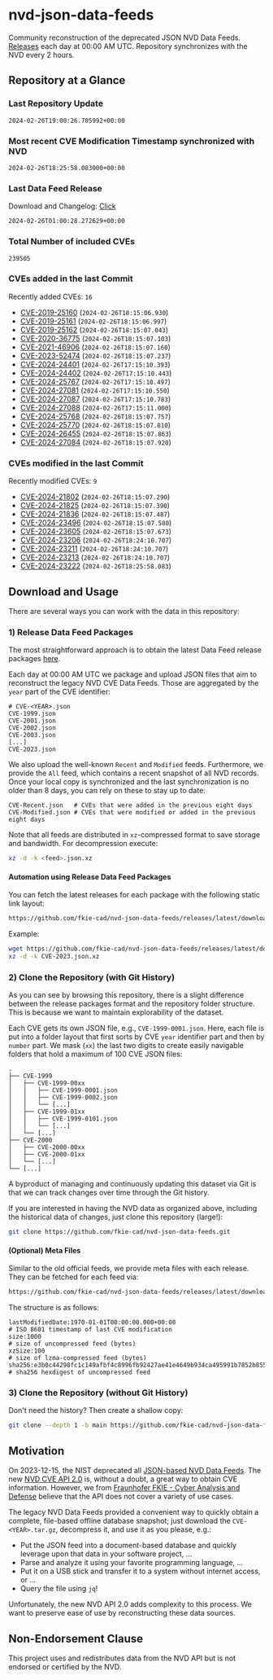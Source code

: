 # nvd-json-data-feeds

Community reconstruction of the deprecated JSON NVD Data Feeds. 
[Releases](https://github.com/fkie-cad/nvd-json-data-feeds/releases/latest) each day at 00:00 AM UTC.
Repository synchronizes with the NVD every 2 hours.

## Repository at a Glance

### Last Repository Update

```plain
2024-02-26T19:00:26.705992+00:00
```

### Most recent CVE Modification Timestamp synchronized with NVD

```plain
2024-02-26T18:25:58.083000+00:00
```

### Last Data Feed Release

Download and Changelog: [Click](https://github.com/fkie-cad/nvd-json-data-feeds/releases/latest)

```plain
2024-02-26T01:00:28.272629+00:00
```

### Total Number of included CVEs

```plain
239505
```

### CVEs added in the last Commit

Recently added CVEs: `16`

* [CVE-2019-25160](CVE-2019/CVE-2019-251xx/CVE-2019-25160.json) (`2024-02-26T18:15:06.930`)
* [CVE-2019-25161](CVE-2019/CVE-2019-251xx/CVE-2019-25161.json) (`2024-02-26T18:15:06.997`)
* [CVE-2019-25162](CVE-2019/CVE-2019-251xx/CVE-2019-25162.json) (`2024-02-26T18:15:07.043`)
* [CVE-2020-36775](CVE-2020/CVE-2020-367xx/CVE-2020-36775.json) (`2024-02-26T18:15:07.103`)
* [CVE-2021-46906](CVE-2021/CVE-2021-469xx/CVE-2021-46906.json) (`2024-02-26T18:15:07.160`)
* [CVE-2023-52474](CVE-2023/CVE-2023-524xx/CVE-2023-52474.json) (`2024-02-26T18:15:07.237`)
* [CVE-2024-24401](CVE-2024/CVE-2024-244xx/CVE-2024-24401.json) (`2024-02-26T17:15:10.393`)
* [CVE-2024-24402](CVE-2024/CVE-2024-244xx/CVE-2024-24402.json) (`2024-02-26T17:15:10.443`)
* [CVE-2024-25767](CVE-2024/CVE-2024-257xx/CVE-2024-25767.json) (`2024-02-26T17:15:10.497`)
* [CVE-2024-27081](CVE-2024/CVE-2024-270xx/CVE-2024-27081.json) (`2024-02-26T17:15:10.550`)
* [CVE-2024-27087](CVE-2024/CVE-2024-270xx/CVE-2024-27087.json) (`2024-02-26T17:15:10.783`)
* [CVE-2024-27088](CVE-2024/CVE-2024-270xx/CVE-2024-27088.json) (`2024-02-26T17:15:11.000`)
* [CVE-2024-25768](CVE-2024/CVE-2024-257xx/CVE-2024-25768.json) (`2024-02-26T18:15:07.757`)
* [CVE-2024-25770](CVE-2024/CVE-2024-257xx/CVE-2024-25770.json) (`2024-02-26T18:15:07.810`)
* [CVE-2024-26455](CVE-2024/CVE-2024-264xx/CVE-2024-26455.json) (`2024-02-26T18:15:07.863`)
* [CVE-2024-27084](CVE-2024/CVE-2024-270xx/CVE-2024-27084.json) (`2024-02-26T18:15:07.920`)


### CVEs modified in the last Commit

Recently modified CVEs: `9`

* [CVE-2024-21802](CVE-2024/CVE-2024-218xx/CVE-2024-21802.json) (`2024-02-26T18:15:07.290`)
* [CVE-2024-21825](CVE-2024/CVE-2024-218xx/CVE-2024-21825.json) (`2024-02-26T18:15:07.390`)
* [CVE-2024-21836](CVE-2024/CVE-2024-218xx/CVE-2024-21836.json) (`2024-02-26T18:15:07.487`)
* [CVE-2024-23496](CVE-2024/CVE-2024-234xx/CVE-2024-23496.json) (`2024-02-26T18:15:07.580`)
* [CVE-2024-23605](CVE-2024/CVE-2024-236xx/CVE-2024-23605.json) (`2024-02-26T18:15:07.673`)
* [CVE-2024-23206](CVE-2024/CVE-2024-232xx/CVE-2024-23206.json) (`2024-02-26T18:24:10.707`)
* [CVE-2024-23211](CVE-2024/CVE-2024-232xx/CVE-2024-23211.json) (`2024-02-26T18:24:10.707`)
* [CVE-2024-23213](CVE-2024/CVE-2024-232xx/CVE-2024-23213.json) (`2024-02-26T18:24:10.707`)
* [CVE-2024-23222](CVE-2024/CVE-2024-232xx/CVE-2024-23222.json) (`2024-02-26T18:25:58.083`)


## Download and Usage

There are several ways you can work with the data in this repository:

### 1) Release Data Feed Packages

The most straightforward approach is to obtain the latest Data Feed release packages [here](https://github.com/fkie-cad/nvd-json-data-feeds/releases/latest).

Each day at 00:00 AM UTC we package and upload JSON files that aim to reconstruct the legacy NVD CVE Data Feeds.
Those are aggregated by the `year` part of the CVE identifier:

```
# CVE-<YEAR>.json
CVE-1999.json
CVE-2001.json
CVE-2002.json
CVE-2003.json
[...]
CVE-2023.json
```

We also upload the well-known `Recent` and `Modified` feeds.
Furthermore, we provide the `All` feed, which contains a recent snapshot of all NVD records.
Once your local copy is synchronized and the last synchronization is no older than 8 days, you can rely on these to stay up to date:

```plain
CVE-Recent.json   # CVEs that were added in the previous eight days
CVE-Modified.json # CVEs that were modified or added in the previous eight days
```

Note that all feeds are distributed in `xz`-compressed format to save storage and bandwidth.
For decompression execute:

```sh
xz -d -k <feed>.json.xz
```


#### Automation using Release Data Feed Packages

You can fetch the latest releases for each package with the following static link layout:

```sh
https://github.com/fkie-cad/nvd-json-data-feeds/releases/latest/download/CVE-<YEAR>.json.xz
```

Example:

```sh
wget https://github.com/fkie-cad/nvd-json-data-feeds/releases/latest/download/CVE-2023.json.xz
xz -d -k CVE-2023.json.xz
```



### 2) Clone the Repository (with Git History)

As you can see by browsing this repository, there is a slight difference between the release packages format and the repository folder structure.
This is because we want to maintain explorability of the dataset.

Each CVE gets its own JSON file, e.g., `CVE-1999-0001.json`.
Here, each file is put into a folder layout that first sorts by CVE `year` identifier part and then by `number` part.
We mask (`xx`) the last two digits to create easily navigable folders that hold a maximum of 100 CVE JSON files:

```plain
.
├── CVE-1999
│   ├── CVE-1999-00xx
│   │   ├── CVE-1999-0001.json
│   │   ├── CVE-1999-0002.json
│   │   └── [...]
│   ├── CVE-1999-01xx
│   │   ├── CVE-1999-0101.json
│   │   └── [...]
│   └── [...]
├── CVE-2000
│   ├── CVE-2000-00xx
│   ├── CVE-2000-01xx
│   └── [...]
└── [...]
```

A byproduct of managing and continuously updating this dataset via Git is that we can track changes over time through the Git history.

If you are interested in having the NVD data as organized above, including the historical data of changes, just clone this repository (large!):

```sh
git clone https://github.com/fkie-cad/nvd-json-data-feeds.git
```

#### (Optional) Meta Files

Similar to the old official feeds, we provide meta files with each release. They can be fetched for each feed via:

```sh
https://github.com/fkie-cad/nvd-json-data-feeds/releases/latest/download/CVE-<YEAR>.meta
```

The structure is as follows:

```plain
lastModifiedDate:1970-01-01T00:00:00.000+00:00                          # ISO 8601 timestamp of last CVE modification
size:1000                                                               # size of uncompressed feed (bytes)
xzSize:100                                                              # size of lzma-compressed feed (bytes)
sha256:e3b0c44298fc1c149afbf4c8996fb92427ae41e4649b934ca495991b7852b855 # sha256 hexdigest of uncompressed feed
```


### 3) Clone the Repository (without Git History)

Don't need the history? Then create a shallow copy:

```sh
git clone --depth 1 -b main https://github.com/fkie-cad/nvd-json-data-feeds.git
```

## Motivation

On 2023-12-15, the NIST deprecated all [JSON-based NVD Data Feeds](https://nvd.nist.gov/vuln/data-feeds#divRetirementBanner-1).
The new [NVD CVE API 2.0](https://nvd.nist.gov/developers/vulnerabilities) is, without a doubt, a great way to obtain CVE information.
However, we from [Fraunhofer FKIE - Cyber Analysis and Defense](https://www.fkie.fraunhofer.de/en/departments/cad.html) believe that the API does not cover a variety of use cases.

The legacy NVD Data Feeds provided a convenient way to quickly obtain a complete, file-based offline database snapshot; just download the `CVE-<YEAR>.tar.gz`, decompress it, and use it as you please, e.g.:

* Put the JSON feed into a document-based database and quickly leverage upon that data in your software project, ...
* Parse and analyze it using your favorite programming language, ...
* Put it on a USB stick and transfer it to a system without internet access, or ...
* Query the file using `jq`!

Unfortunately, the new NVD API 2.0 adds complexity to this process.
We want to preserve ease of use by reconstructing these data sources.

## Non-Endorsement Clause

This project uses and redistributes data from the NVD API but is not endorsed or certified by the NVD.